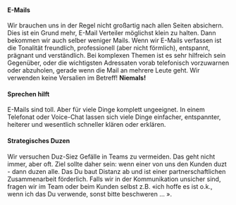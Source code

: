 #### E-Mails
Wir brauchen uns in der Regel nicht großartig nach allen Seiten absichern. Dies ist ein Grund mehr, E-Mail Verteiler möglichst klein zu halten. Dann bekommen wir auch selber weniger Mails. Wenn wir E-Mails verfassen ist die Tonalität freundlich, professionell (aber nicht förmlich), entspannt, prägnant und verständlich. Bei komplexen Themen ist es sehr hilfreich sein Gegenüber, oder die wichtigsten Adressaten vorab telefonisch vorzuwarnen oder abzuholen, gerade wenn die Mail an mehrere Leute geht. Wir verwenden keine Versalien im Betreff! **Niemals!**


#### Sprechen hilft
E-Mails sind toll. Aber für viele Dinge komplett ungeeignet. In einem Telefonat oder Voice-Chat lassen sich viele Dinge einfacher, entspannter, heiterer und wesentlich schneller klären oder erklären.

#### Strategisches Duzen
Wir versuchen Duz-Siez Gefälle in Teams zu vermeiden. Das geht nicht immer, aber oft. Ziel sollte daher sein: wenn einer von uns den Kunden duzt - dann duzen alle. Das Du baut Distanz ab und ist einer partnerschaftlichen Zusammenarbeit förderlich. Falls wir in der Kommunikation unsicher sind, fragen wir im Team oder beim Kunden selbst z.B. «ich hoffe es ist o.k., wenn ich das Du verwende, sonst bitte beschweren … ».